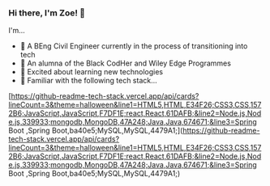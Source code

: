 ### Hi there, I'm Zoe! 👋

I'm...
- 🔭 A BEng Civil Engineer currently in the process of transitioning into tech
- 🌱 An alumna of the Black CodHer and Wiley Edge Programmes
- 🤔 Excited about learning new technologies
- 💬 Familiar with the following tech stack...

[https://github-readme-tech-stack.vercel.app/api/cards?lineCount=3&theme=halloween&line1=HTML5,HTML,E34F26;CSS3,CSS,1572B6;JavaScript,JavaScript,F7DF1E;react,React,61DAFB;&line2=Node.js,Node.js,339933;mongodb,MongoDB,47A248;Java,Java,674671;&line3=Spring Boot ,Spring Boot,ba40e5;MySQL,MySQL,4479A1;](https://github-readme-tech-stack.vercel.app/api/cards?lineCount=3&theme=halloween&line1=HTML5,HTML,E34F26;CSS3,CSS,1572B6;JavaScript,JavaScript,F7DF1E;react,React,61DAFB;&line2=Node.js,Node.js,339933;mongodb,MongoDB,47A248;Java,Java,674671;&line3=Spring Boot ,Spring Boot,ba40e5;MySQL,MySQL,4479A1;)

<!--
**Zatuona/ZAtuona** is a ✨ _special_ ✨ repository because its `README.md` (this file) appears on your GitHub profile.

Here are some ideas to get you started:

- 🔭 I’ve just graduated with a Civil Engineering degree...
- 🌱 I’m currently learning how to code with the Black Codher gang.
- :NG:
- 🤔 I’m looking for help with *everything* to do with coding; I feel like an absolute beginner!
- 💬 Ask me about anything to do with cats, RHo Atlanta, Potomac or Beverly Hills.
- 📫 How to reach me: Slack: 
- 😄 Pronouns: ...
- ⚡ Fun fact: ...
-->
